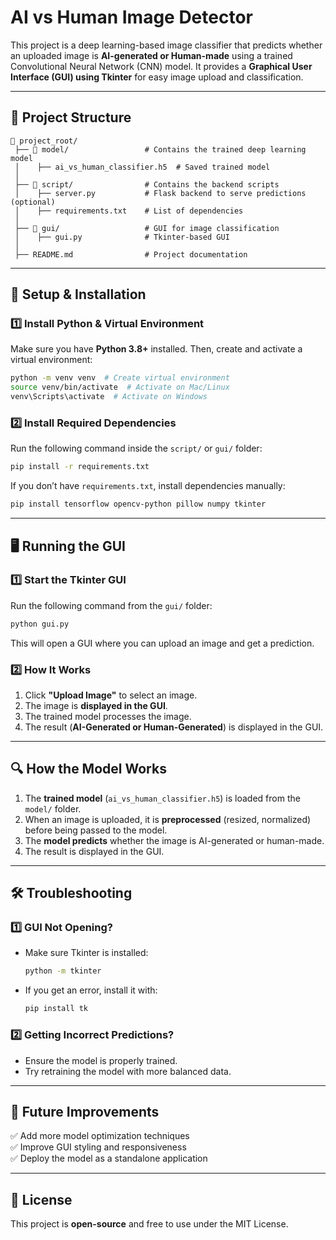 # AI vs Human Image Detector

This project is a deep learning-based image classifier that predicts whether an uploaded image is **AI-generated or Human-made** using a trained Convolutional Neural Network (CNN) model. It provides a **Graphical User Interface (GUI) using Tkinter** for easy image upload and classification.

---

## 📂 Project Structure

```
📂 project_root/
 ├── 📂 model/                 # Contains the trained deep learning model
 │    ├── ai_vs_human_classifier.h5  # Saved trained model
 │
 ├── 📂 script/                # Contains the backend scripts
 │    ├── server.py           # Flask backend to serve predictions (optional)
 │    ├── requirements.txt    # List of dependencies
 │
 ├── 📂 gui/                   # GUI for image classification
 │    ├── gui.py              # Tkinter-based GUI
 │
 ├── README.md                # Project documentation
```

---

## 🚀 Setup & Installation

### **1️⃣ Install Python & Virtual Environment**
Make sure you have **Python 3.8+** installed. Then, create and activate a virtual environment:

```bash
python -m venv venv  # Create virtual environment
source venv/bin/activate  # Activate on Mac/Linux
venv\Scripts\activate  # Activate on Windows
```

### **2️⃣ Install Required Dependencies**
Run the following command inside the `script/` or `gui/` folder:

```bash
pip install -r requirements.txt
```

If you don’t have `requirements.txt`, install dependencies manually:
```bash
pip install tensorflow opencv-python pillow numpy tkinter
```

---

## 🖥️ Running the GUI

### **1️⃣ Start the Tkinter GUI**
Run the following command from the `gui/` folder:

```bash
python gui.py
```

This will open a GUI where you can upload an image and get a prediction.

### **2️⃣ How It Works**
1. Click **"Upload Image"** to select an image.
2. The image is **displayed in the GUI**.
3. The trained model processes the image.
4. The result (**AI-Generated or Human-Generated**) is displayed in the GUI.

---

## 🔍 How the Model Works

1. The **trained model** (`ai_vs_human_classifier.h5`) is loaded from the `model/` folder.
2. When an image is uploaded, it is **preprocessed** (resized, normalized) before being passed to the model.
3. The **model predicts** whether the image is AI-generated or human-made.
4. The result is displayed in the GUI.

---

## 🛠 Troubleshooting

### **1️⃣ GUI Not Opening?**
- Make sure Tkinter is installed:
  ```bash
  python -m tkinter
  ```
- If you get an error, install it with:
  ```bash
  pip install tk
  ```

### **2️⃣ Getting Incorrect Predictions?**
- Ensure the model is properly trained.
- Try retraining the model with more balanced data.

---

## 📌 Future Improvements
✅ Add more model optimization techniques  
✅ Improve GUI styling and responsiveness  
✅ Deploy the model as a standalone application  

---

## 📜 License
This project is **open-source** and free to use under the MIT License.
